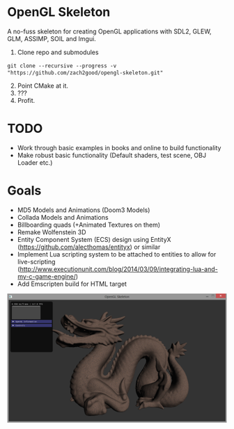 OpenGL Skeleton 
===

A no-fuss skeleton for creating OpenGL applications with SDL2, GLEW, GLM, ASSIMP, SOIL and Imgui.

1) Clone repo and submodules
```
git clone --recursive --progress -v "https://github.com/zach2good/opengl-skeleton.git"
```
2) Point CMake at it.<br>
3) ???<br>
4) Profit.<br>

TODO
===
* Work through basic examples in books and online to build functionality
* Make robust basic functionality (Default shaders, test scene, OBJ Loader etc.)

Goals
===
* MD5 Models and Animations (Doom3 Models)
* Collada Models and Animations
* Billboarding quads (+Animated Textures on them)
* Remake Wolfenstein 3D 
* Entity Component System (ECS) design using EntityX (https://github.com/alecthomas/entityx) or similar
* Implement Lua scripting system to be attached to entities to allow for live-scripting (http://www.executionunit.com/blog/2014/03/09/integrating-lua-and-my-c-game-engine/)
* Add Emscripten build for HTML target

![Screenshot](screenshot.png)

